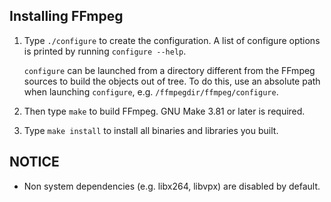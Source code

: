 ## Installing FFmpeg

1. Type `./configure` to create the configuration. A list of configure
options is printed by running `configure --help`.

    `configure` can be launched from a directory different from the FFmpeg
sources to build the objects out of tree. To do this, use an absolute
path when launching `configure`, e.g. `/ffmpegdir/ffmpeg/configure`.

2. Then type `make` to build FFmpeg. GNU Make 3.81 or later is required.

3. Type `make install` to install all binaries and libraries you built.

NOTICE
------

 - Non system dependencies (e.g. libx264, libvpx) are disabled by default.
